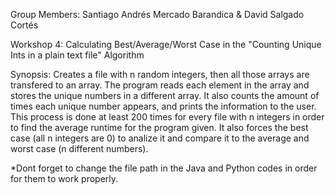Group Members: Santiago Andrés Mercado Barandica & David Salgado Cortés

Workshop 4: Calculating Best/Average/Worst Case in the "Counting Unique Ints in a plain text file" Algorithm

Synopsis: Creates a file with n random integers, then all those arrays are transfered to an array. The program reads each element in the array and stores the unique numbers in a different array. It also counts the amount of times each unique number appears, and prints the information to the user. This process is done at least 200 times for every file with n integers in order to find the average runtime for the program given. It also forces the best case (all n integers are 0) to analize it and compare it to the average and worst case (n different numbers).

*Dont forget to change the file path in the Java and Python codes in order for them to work properly.
